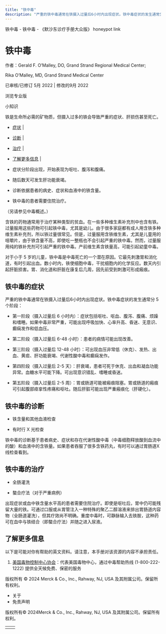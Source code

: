 ```yaml
---
title: "铁中毒"
description: "严重的铁中毒通常在铁摄入过量后6小时内出现症状。铁中毒症状的发生通常分 5 个阶段："
---
```


﻿铁中毒 \- 铁中毒 \- 《默沙东诊疗手册大众版》 honeypot link

# 铁中毒

作者：Gerald F. O’Malley, DO, Grand Strand Regional Medical Center;

Rika O’Malley, MD, Grand Strand Medical Center

已审核/已修订 5月 2022 \| 修改的9月 2022

浏览专业版

小知识

铁是生命所必需的矿物质，但摄入过多的铁会导致严重的症状、肝损伤甚至死亡。

- [症状](#症状_v828621_zh) \|
- [诊断](#诊断_v828625_zh) \|
- [治疗](#治疗_v28488767_zh) \|
- [了解更多信息](#了解更多信息_v66226670_zh) \|

- 症状分阶段出现，开始表现为呕吐、腹泻和腹痛。

- 随后数天可发生肝功能衰竭。

- 诊断依据患者的病史、症状和血液中的铁含量。

- 铁中毒的患者需要住院治疗。


（另请参见中毒概述。）

含铁的药物通常用于治疗某种类型的贫血。在一些多种维生素补充剂中也含有铁。过量服用这些药物可引起铁中毒，尤其是幼儿。由于很多家庭都有成人用含铁多种维生素补充剂，所以铁过量很常见。但是，过量服用含铁维生素，尤其是儿童用的咀嚼片，由于铁含量不高，即使吃一整瓶也不会引起严重的铁中毒。然而，过量服用纯的铁补充剂可引起严重的铁中毒。产前维生素含铁量高，可能引起幼童中毒。

对于小于 5 岁的儿童，铁中毒是中毒死亡的一个潜在原因。它最先刺激胃和消化道，有时引起出血。数小时内，铁使细胞中毒，干扰细胞内的化学反应。数天内引起肝脏损害。胃、消化道和肝脏在康复后几周，因先前受到刺激可形成瘢痕。

## 铁中毒的症状

严重的铁中毒通常在铁摄入过量后6小时内出现症状。铁中毒症状的发生通常分 5 个阶段：

- 第一阶段（摄入过量后 6 小时内）：症状包括呕吐、呕血、腹泻、腹痛、烦躁和嗜睡。如果中毒非常严重，可能出现呼吸加快、心率升高、昏迷、无意识、癫痫发作和低血压。

- 第二阶段（摄入过量后 6-48 小时）：患者的病情可能出现改善。

- 第三阶段（摄入过量后 12-48 小时）：可出现血压非常低（休克）、发热、出血、黄疸、肝功能衰竭、代谢性酸中毒和癫痫发作。

- 第四阶段（摄入过量后 2-5 天）：肝衰竭，患者可死于休克、出血和凝血功能异常。血糖水平可能下降。可出现意识错乱、嗜睡或昏迷。

- 第五阶段（摄入过量后 2-5 周）：胃或肠道可能被瘢痕阻塞。胃或肠道的瘢痕可引起腹部痉挛性疼痛和呕吐。随后肝脏可能出现严重瘢痕化（肝硬化）。


## 铁中毒的诊断

- 铁含量和其他血液检查

- 有时行 X 光检查


铁中毒的诊断基于患者病史、症状和存在代谢性酸中毒（中毒细胞释放酸到血流中的酸）和血液中的含铁量。如果患者吞服了很多含铁药丸，有时可以通过胃肠道X线检查看到。

## 铁中毒的治疗

- 全肠灌洗

- 螯合疗法（对于严重病例）


出现症状或血中铁含量水平高的患者需要住院治疗。即使是呕吐后，胃中仍可能残留大量的铁。可通过口服或从胃管注入一种特殊的聚乙二醇溶液来排出胃肠道内容物（全肠道灌洗），但其疗效尚不明确。重度中毒时，可静脉输入去铁胺，这种药可在血中与铁结合（即螯合疗法）并随之进入尿液。

## 了解更多信息

以下是可能对你有帮助的英文资料。请注意，本手册对该资源的内容不承担责任。

1. [美国毒物控制中心协会](http://www.aapcc.org)：代表美国毒物中心，通过中毒帮助热线 (1-800-222-1222) 提供全天候免费、保密的服务




版权所有 © 2024
Merck & Co., Inc., Rahway, NJ, USA 及其附属公司。保留所有权利。

- 关于
- 免责声明

版权所有© 2024Merck & Co., Inc., Rahway, NJ, USA 及其附属公司。保留所有权利。

|     |     |
| --- | --- |
|  |  |